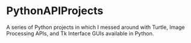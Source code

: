 # PythonAPIProjects
A series of Python projects in which I messed around with Turtle, Image Processing APIs, and Tk Interface GUIs available in Python.
